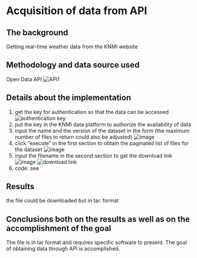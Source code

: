 # Acquisition of data from API
## The background
Getting real-time weather data from the KNMI website
## Methodology and data source used
Open Data API 
![API1](https://github.com/user-attachments/assets/06a6d500-9df0-4367-8c6b-c95706b1cc17)
## Details about the implementation
1. get the key for authentication so that the data can be accessed
![authentication key](https://github.com/user-attachments/assets/fe0b745e-ec07-4f10-8c13-546ddd39a268)
2. put the key in the KNMI data platform to authorize the availability of data
3. input the name and the version of the dataset in the form (the maximum number of files to return could also be adjusted)
![image](https://github.com/user-attachments/assets/95addef6-f1ff-4350-a1ac-289e97c65557)
4. click “execute” in the first section to obtain the paginated list of files for the dataset
![image](https://github.com/user-attachments/assets/0148d379-0c3e-4e3c-821f-688d866d1adc)
5. input the filename in the second section to get the download link
![image](https://github.com/user-attachments/assets/a24f1bd1-dfbb-46bb-a0d0-9661b0fb054f)
![download link](https://github.com/user-attachments/assets/e4a819f9-d0a9-4bd0-a7c7-f3fa55632e8b)
6. code: see<Acquisition of data from API.ipynb>
## Results
the file could be downloaded but in tar. format
## Conclusions both on the results as well as on the accomplishment of the goal
The file is in tar format and requires specific software to present. The goal of obtaining data through API is accomplished.
